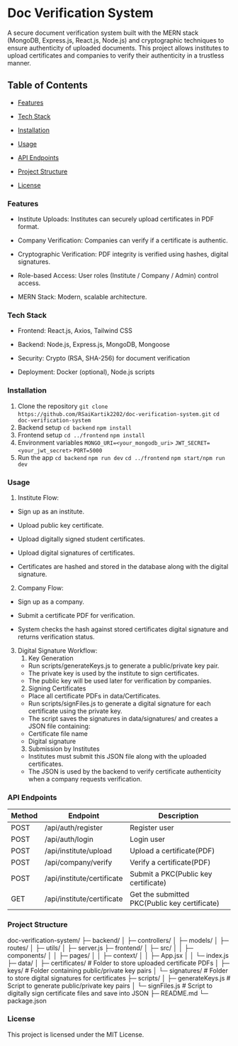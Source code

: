 # Doc Verification System

A secure document verification system built with the MERN stack (MongoDB, Express.js, React.js, Node.js) and cryptographic techniques to ensure authenticity of uploaded documents. This project allows institutes to upload certificates and companies to verify their authenticity in a trustless manner.

## Table of Contents

- [Features](#features)

- [Tech Stack](#tech-stack)

- [Installation](#installation)

- [Usage](#usage)

- [API Endpoints](#api-endpoints)

- [Project Structure](#project-structure)

- [License](#license)

### Features

- Institute Uploads: Institutes can securely upload certificates in PDF format.

- Company Verification: Companies can verify if a certificate is authentic.

- Cryptographic Verification: PDF integrity is verified using hashes, digital signatures.

- Role-based Access: User roles (Institute / Company / Admin) control access.

- MERN Stack: Modern, scalable architecture.

### Tech Stack

- Frontend: React.js, Axios, Tailwind CSS

- Backend: Node.js, Express.js, MongoDB, Mongoose

- Security: Crypto (RSA, SHA-256) for document verification

- Deployment: Docker (optional), Node.js scripts

### Installation

1. Clone the repository
   `git clone https://github.com/RSaiKartik2202/doc-verification-system.git`
   `cd doc-verification-system`
2. Backend setup
   `cd backend`
   `npm install`
3. Frontend setup
   `cd ../frontend`
   `npm install`
4. Environment variables
   `MONGO_URI=<your_mongodb_uri>`
   `JWT_SECRET=<your_jwt_secret>`
   `PORT=5000`
5. Run the app
   `cd backend`
   `npm run dev`
   `cd ../frontend`
   `npm start/npm run dev`

### Usage

1. Institute Flow:

- Sign up as an institute.

- Upload public key certificate.

- Upload digitally signed student certificates.

- Upload digital signatures of certificates.

- Certificates are hashed and stored in the database along with the digital signature.

2. Company Flow:

- Sign up as a company.

- Submit a certificate PDF for verification.

- System checks the hash against stored certificates digital signature and returns verification status.

3. Digital Signature Workflow:
   1. Key Generation
   - Run scripts/generateKeys.js to generate a public/private key pair.
   - The private key is used by the institute to sign certificates.
   - The public key will be used later for verification by companies.
   2. Signing Certificates
   - Place all certificate PDFs in data/Certificates.
   - Run scripts/signFiles.js to generate a digital signature for each certificate using the private key.
   - The script saves the signatures in data/signatures/ and creates a JSON file containing:
   - Certificate file name
   - Digital signature
   3. Submission by Institutes
   - Institutes must submit this JSON file along with the uploaded certificates.
   - The JSON is used by the backend to verify certificate authenticity when a company requests verification.

### API Endpoints

| Method | Endpoint                   | Description                                   |
| ------ | -------------------------- | --------------------------------------------- |
| POST   | /api/auth/register         | Register user                                 |
| POST   | /api/auth/login            | Login user                                    |
| POST   | /api/institute/upload      | Upload a certificate(PDF)                     |
| POST   | /api/company/verify        | Verify a certificate(PDF)                     |
| POST   | /api/institute/certificate | Submit a PKC(Public key certificate)          |
| GET    | /api/institute/certificate | Get the submitted PKC(Public key certificate) |

### Project Structure

doc-verification-system/
├─ backend/
│ ├─ controllers/
│ ├─ models/
│ ├─ routes/
│ ├─ utils/
│ ├─ server.js
├─ frontend/
│ ├─ src/
│ │ ├─ components/
│ │ ├─ pages/
│ │ ├─ context/
│ │ ├─ App.jsx
│ │ └─ index.js
├─ data/
│ ├─ certificates/ # Folder to store uploaded certificate PDFs
│ ├─ keys/ # Folder containing public/private key pairs
│ └─ signatures/ # Folder to store digital signatures for certificates
├─ scripts/
│ ├─ generateKeys.js # Script to generate public/private key pairs
│ └─ signFiles.js # Script to digitally sign certificate files and save into JSON
├─ README.md
└─ package.json

### License

This project is licensed under the MIT License.
